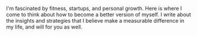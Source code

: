 I'm fascinated by fitness, startups, and personal growth. Here is where I come to think about how to become a better version of myself. I write about the insights and strategies that I believe make a measurable difference in my life, and will for you as well. 